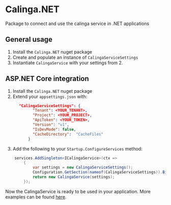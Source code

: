 # Calinga.NET
Package to connect and use the calinga service in .NET applications
 
## General usage
 
1. Install the `Calinga.NET` nuget package
2. Create and populate an instance of `CalingaServiceSettings`
3. Instantiate `CalingaService` with your settings from 2.
 
 ## ASP.NET Core integration
 
1. Install the `Calinga.NET` nuget package
2. Extend your `appsettings.json` with:
```json
      "CalingaServiceSettings": {
            "Tenant": <YOUR_TENANT>,
            "Project": <YOUR_PROJECT>,
            "ApiToken": <YOUR_TOKEN>,
            "Version": "v1",
            "IsDevMode": false,
            "CacheDirectory":  "CacheFiles"
          }
```
3. Add the following to your `Startup.ConfigureServices` method:
```csharp
    services.AddSingleton<ICalingaService>(ctx =>
        {
            var settings = new CalingaServiceSettings();
            Configuration.GetSection(nameof(CalingaServiceSettings)).Bind(settings);
            return new CalingaService(settings);
        });
```
 
Now the CalingaService is ready to be used in your application.
More examples can be found [here](https://github.com/conplementAG/calinga-dotnet-demo).
